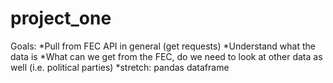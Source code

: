 # project_one

Goals: 
    *Pull from FEC API in general (get requests)
    *Understand what the data is
    *What can we get from the FEC, do we need to look at other data as well (i.e. political parties)
    *stretch: pandas dataframe